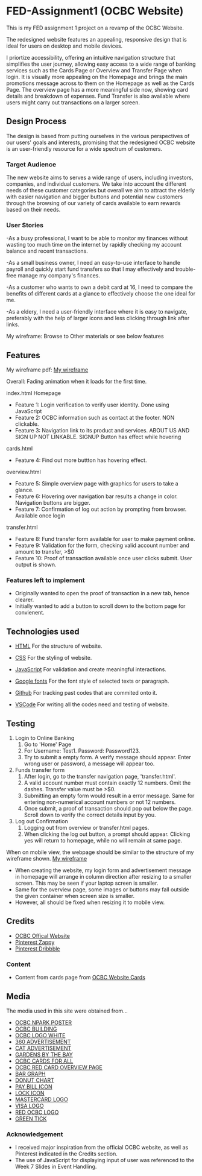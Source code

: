 # FED-Assignment1 (OCBC Website)
This is my FED assignment 1 project on a revamp of the OCBC Website. 

The redesigned website features an appealing, responsive design that is ideal for users on desktop and mobile devices. 

I priortize accessibility, offering an intuitive navigation structure that simplifies the user journey, allowing easy access to a wide range of banking services such as the Cards Page or Overview and Transfer Page when login. It is visually more appealing on the Homepage and brings the main promotions message across to them on the Homepage as well as the Cards Page. The overview page has a more meaningful side now, showing card details and breakdown of expenses. Fund Transfer is also available where users might carry out transactions on a larger screen.

## Design Process
The design is based from putting ourselves in the various perspectives of our users' goals and interests, promising that the redesigned OCBC website is an user-friendly resource for a wide spectrum of customers. 

### Target Audience
The new website aims to serves a wide range of users, including investors, companies, and individual customers. We take into account the different needs of these customer categories but overall we aim to attract the elderly with easier navigation and bigger buttons and potential new customers through the browsing of our variety of cards available to earn rewards based on their needs.

### User Stories
-As a busy professional, I want to be able to monitor my finances without wasting too much time on the internet by rapidly checking my account balance and recent transactions.

-As a small business owner, I need an easy-to-use interface to handle payroll and quickly start fund transfers so that I may effectively and trouble-free manage my company's finances.

-As a customer who wants to own a debit card at 16, I need to compare the benefits of different cards at a glance to effectively choose the one ideal for me.

-As a eldery, I need a user-friendly interface where it is easy to navigate, preferably with the help of larger icons and less clicking through link after links.

My wireframe: Browse to Other materials or see below features 

## Features
My wireframe pdf: [My wireframe](https://github.com/j0van-ong/FED-Assignment1/blob/main/Other%20materials/FED_S10258240_JovanOng_Assg1_wiref.pdf)

Overall: Fading animation when it loads for the first time.

index.html Homepage
- Feature 1: Login verification to verify user identity. Done using JavaScript
- Feature 2: OCBC information such as contact at the footer. NON clickable.
- Feature 3: Navigation link to its product and services. ABOUT US AND SIGN UP NOT LINKABLE. SIGNUP Button has effect while hovering

cards.html
- Feature 4: Find out more buttton has hovering effect. 

overview.html
- Feature 5: Simple overview page with graphics for users to take a glance.
- Feature 6: Hovering over navigation bar results a change in color. Navigation buttons are bigger. 
- Feature 7: Confirmation of log out action by prompting from browser. Available once login

transfer.html
- Feature 8: Fund transfer form available for user to make payment online.
- Feature 9: Validation for the form, checking valid account number and amount to transfer, >$0
- Feature 10: Proof of transaction available once user clicks submit. User output is shown.

### Features left to implement
- Originally wanted to open the proof of transaction in a new tab, hence clearer.
- Initially wanted to add a button to scroll down to the bottom page for convienent.

## Technologies used
- [HTML](https://html.spec.whatwg.org/) For the structure of website.
- [CSS](https://www.w3.org/Style/CSS/Overview.en.html) For the styling of website.
- [JavaScript](https://developer.mozilla.org/en-US/docs/Web/javascript) For validation and create meaningful interactions.

- [Google fonts](https://fonts.google.com/) For the font style of selected texts or paragraph.
- [Github](https://github.com/) For tracking past codes that are commited onto it.
- [VSCode](https://code.visualstudio.com/) For writing all the codes need and testing of website.

## Testing 
1. Login to Online Banking 
    1. Go to 'Home' Page
    2. For Username: Test1. Password: Password123. 
    3. Try to submit a empty form. A verify message should appear. Enter wrong user or password, a message will appear too.
2. Funds transfer form
    1. After login, go to the transfer navigation page, 'transfer.html'.
    2. A valid account number must contain exactly 12 numbers. Omit the dashes. Transfer value must be >$0.
    3. Submitting an empty form would result in a error message. Same for entering non-numerical account numbers or not 12 numbers.
    4. Once submit, a proof of transaction should pop out below the page. Scroll down to verify the correct details input by you.
3. Log out Confirmation
    1. Logging out from overview or transfer.html pages.
    2. When clicking the log out button, a prompt should appear. Clicking yes will return to homepage, while no will remain at same page.

When on mobile view, the webpage should be similar to the structure of my wireframe shown. [My wireframe](https://github.com/j0van-ong/FED-Assignment1/blob/main/Other%20materials/FED_S10258240_JovanOng_Assg1_wiref.pdf)

- When creating the website, my login form and advertisement message in homepage will arrange in column direction after resizing to a smaller screen. This may be seen if your laptop screen is smaller. 
- Same for the overview page, some images or buttons may fall outside the given container when screen size is smaller. 
- However, all should be fixed when resizing it to mobile view.

## Credits
- [OCBC Offical Website](https://www.ocbc.com/personal-banking)
- [Pinterest Zappy](https://i.pinimg.com/564x/e6/71/e0/e671e0f90e0b8b4eadaa1f9111b0125e.jpg)
- [Pinterest Dribbble](https://i.pinimg.com/564x/56/14/1e/56141e7582cedf5a490b182a860c288c.jpg)

### Content 
- Content from cards page from [OCBC Website Cards](https://www.ocbc.com/personal-banking/cards/debit-card)

## Media
The media used in this site were obtained from...

- [OCBC NPARK POSTER](https://www.nparks.gov.sg/-/media/pcn-ocbc-ride-safe/ocbc-nparks-cim-posters-14802.jpg?la=en&hash=523E2A0F91503321CD2E0E0D93A6942468AB4156)
- [OCBC BUILDING](https://www.bankofsingapore.com/iwov-resources/assets/dam/aboutus/about-us-ocbc-bank-thumbnail.jpg)
- [OCBC LOGO WHITE](https://encrypted-tbn0.gstatic.com/images?q=tbn:ANd9GcSx1pkdhtcrACyndJ6PwJfAhqluDdG0qSyWP5wZgzzT7XdjxCT6avXTibm56B8R3UaJBg&usqp=CAU)
- [360 ADVERTISEMENT](https://thefinance.sg/wp-content/uploads/2020/02/195FB4F2-6794-48F0-9FEB-6A8AD0F625DE.jpeg)
- [CAT ADVERTISEMENT](https://www.ocbc.com/personal-banking)
- [GARDENS BY THE BAY](https://www.flowerpicturegallery.com/d/1514633-1/Another+View+of+Singapore+Skyline+from+OCBC+Skywalk.jpg)
- [OCBC CARDS FOR ALL](https://www.ocbc.com/personal-banking/cards/debit-card)
- [OCBC RED CARD OVERVIEW PAGE](https://pngset.com/images/ocbc-atm-contactless-card-carmine-text-credit-card-label-transparent-png-1175536.png)
- [BAR GRAPH](https://www.ntu.org/Library/imglib/2020/10/biden-spending-graph.png)
- [DONUT CHART](https://www.pinterest.com/pin/653444227186135601/)
- [PAY BILL ICON](https://www.expresscfo.ae/wp-content/uploads/2022/08/Cost-Effectiveness.png)
- [LOCK ICON](https://th.bing.com/th/id/OIP.gVpNJD6ysRPkjO6j02qR3AHaHa?rs=1&pid=ImgDetMain)
- [MASTERCARD LOGO](https://logos-world.net/wp-content/uploads/2020/09/Mastercard-Logo-2016-2020.png)
- [VISA LOGO](https://decographic.net/wp-content/uploads/2014/02/Visa_2014_logo_detail.svg_.png)
- [RED OCBC LOGO](https://logos-download.com/wp-content/uploads/2016/12/OCBC_Bank_logo_logotype_Singapore.png)
- [GREEN TICK](https://www.abacuspg.co.uk/wp-content/uploads/2016/05/Green-Tick-PNG-Pic.png)

### Acknowledgement
- I received major inspiration from the official OCBC website, as well as Pinterest indicated in the Credits section.
- The use of JavaScript for displaying input of user was referenced to the Week 7 Slides in Event Handling.






